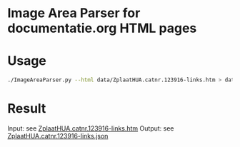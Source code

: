 # Image Area Parser for documentatie.org HTML pages

# Usage
```bash
./ImageAreaParser.py --html data/ZplaatHUA.catnr.123916-links.htm > data/ZplaatHUA.catnr.123916-links.json
```
# Result
Input: see [ZplaatHUA.catnr.123916-links.htm](data/ZplaatHUA.catnr.123916-links.htm)
Output: see [ZplaatHUA.catnr.123916-links.json](data/ZplaatHUA.catnr.123916-links.json)
